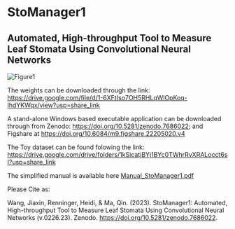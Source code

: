 # StoManager1
## Automated, High-throughput Tool to Measure Leaf Stomata Using Convolutional Neural Networks

![Figure1](https://user-images.githubusercontent.com/98176596/221718649-15d1d731-b5e6-4ec0-ae9e-b1a20cce479d.png)


The weights can be downloaded through the link: https://drive.google.com/file/d/1-6XFtIso7OH5RHLqWlOpKoq-IhdYKWqx/view?usp=share_link

A stand-alone Windows based executable application can be downloaded through from Zenodo: https://doi.org/10.5281/zenodo.7686022;  and Figshare at https://doi.org/10.6084/m9.figshare.22205020.v4

The Toy dataset can be found folowing the link: https://drive.google.com/drive/folders/1kSicatjBYj1BYc0TWhrRvXRALocct6sI?usp=share_link

The simplified manual is available here  [Manual_StoManager1.pdf](https://github.com/JiaxinWang123/StoManager1/files/10892691/Manual_StoManager1.pdf)



Please Cite as:

Wang, Jiaxin, Renninger, Heidi, & Ma, Qin. (2023). StoManager1: Automated, High-throughput Tool to Measure Leaf Stomata Using Convolutional Neural Networks (v.0226.23). Zenodo. https://doi.org/10.5281/zenodo.7686022.
